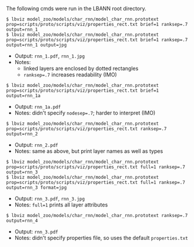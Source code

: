 The following cmds were run in the LBANN root directory.

```shell
$ lbviz model_zoo/models/char_rnn/model_char_rnn.prototext prop=scripts/proto/scripts/viz/properties_rect.txt brief=1 ranksep=.7 output=rnn_1
$ lbviz model_zoo/models/char_rnn/model_char_rnn.prototext prop=scripts/proto/scripts/viz/properties_rect.txt brief=1 ranksep=.7 output=rnn_1 output=jpg
```

* Output: `rnn_1.pdf`, `rnn_1.jpg`
* Notes:
  * linked layers are enclosed by dotted rectangles
  * `ranksep=.7` increases readability (IMO)

```shell
$ lbviz model_zoo/models/char_rnn/model_char_rnn.prototext prop=scripts/proto/scripts/viz/properties_rect.txt brief=1 output=rnn_1a
```

* Output: `rnn_1a.pdf`
* Notes: didn't specify `nodesep=.7`; harder to interpret (IMO)

```shell
$ lbviz model_zoo/models/char_rnn/model_char_rnn.prototext prop=scripts/proto/scripts/viz/properties_rect.txt ranksep=.7 output=rnn_2
```

* Output: `rnn_2.pdf`
* Notes: same as above, but print layer names as well as types

```shell
$ lbviz model_zoo/models/char_rnn/model_char_rnn.prototext prop=scripts/proto/scripts/viz/properties_rect.txt full=1 ranksep=.7 output=rnn_3
$ lbviz model_zoo/models/char_rnn/model_char_rnn.prototext prop=scripts/proto/scripts/viz/properties_rect.txt full=1 ranksep=.7 output=rnn_3 format=jpg
```

* Output: `rnn_3.pdf`, `rnn_3.jpg`
* Notes: `full=1` prints all layer attributes

```shell
$ lbviz model_zoo/models/char_rnn/model_char_rnn.prototext ranksep=.7 output=rnn_4
```

* Output: `rnn_3.pdf`
* Notes:  didn't specify properties file, so uses the default `properties.txt`
